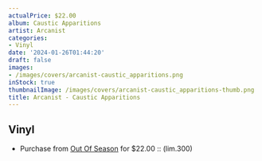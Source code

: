 ```yaml
---
actualPrice: $22.00
album: Caustic Apparitions
artist: Arcanist
categories:
- Vinyl
date: '2024-01-26T01:44:20'
draft: false
images:
- /images/covers/arcanist-caustic_apparitions.png
inStock: true
thumbnailImage: /images/covers/arcanist-caustic_apparitions-thumb.png
title: Arcanist - Caustic Apparitions
---
```


## Vinyl
* Purchase from [Out Of Season](https://www.outofseasonlabel.com/products/arcanist-caustic-apparitions-lp-vinyl-lim-300) for $22.00 :: (lim.300)
